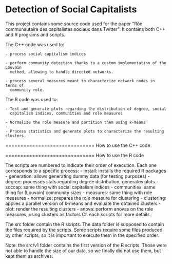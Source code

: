 Detection of Social Capitalists
==============================

This project contains some source code used for the paper "Rôe communautaire des 
capitalistes sociaux dans Twitter". It contains both C++ and R programs and scripts.

The C++ code was used to:

	- process social capitalism indices

	- perform community detection thanks to a custom implementation of the Louvain
	  method, allowing to handle directed networks.

	- process several measures meant to characterize network nodes in terms of
	  community role.

The R code was used to:

	- Test and generate plots regarding the distribution of degree, social 
	  capitalism indices, communities and role measures

	- Normalize the role measure and partition them using k-means
	- 
	- Process statistics and generate plots to characterize the resulting clusters.
	
==============================
How to use the C++ code
	<to be completed>
		
==============================
How to use the R code
	
The scripts are numbered to indicate their order of execution. Each one corresponds
to a specific process:
	- install: installs the required R packages	
	- generation: allows generating dummy data (for testing purposes)
	- degree: processes stats regarding degree distribution, generates plots
	- soccap: same thing with social capitalism indices
	- communities: same thing for (Louvain) community sizes
	- measures:	same thing with role measures
	- normalize: prepares the role measure for clustering
	- clustering: applies a parallel version of k-means and evaluate the obtained clusters
	- plot: render the resulting clusters
	- anova: perform anovas on the role measures, using clusters as factors
Cf. each scripts for more details.

The src folder contain the R scripts. The data folder is supposed to contain the 
files required by the scripts. Some scripts require some files produced by other 
scripts, so it is important to execute them in the specified order.

Note: the src/v1 folder contains the first version of the R scripts. Those were
not able to handle the size of our data, so we finally did not use them, but kept 
them as archives.
